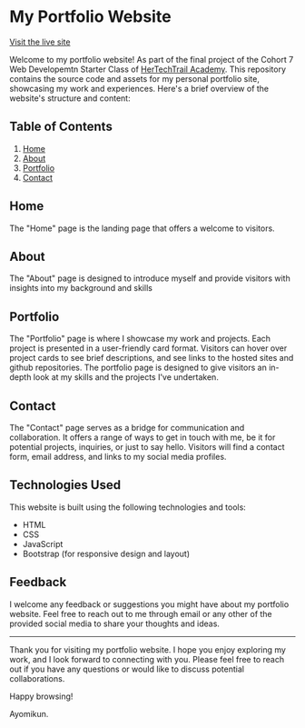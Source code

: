 # My Portfolio Website

[Visit the live site](https://ayomikun-ade.github.io/HTTA-C7-Project)

Welcome to my portfolio website!
As part of the final project of the Cohort 7 Web Developemtn Starter Class of [HerTechTrail Academy](https://www.hertechtrail.org).
This repository contains the source code and assets for my personal portfolio site, showcasing my work and experiences. Here's a brief overview of the website's structure and content:

## Table of Contents

1. [Home](#home)
2. [About](#about)
3. [Portfolio](#portfolio)
4. [Contact](#contact)

## Home

The "Home" page is the landing page that offers a welcome to visitors.

## About

The "About" page is designed to introduce myself and provide visitors with insights into my background and skills

## Portfolio

The "Portfolio" page is where I showcase my work and projects. Each project is presented in a user-friendly card format. Visitors can hover over project cards to see brief descriptions, and see links to the hosted sites and github repositories. The portfolio page is designed to give visitors an in-depth look at my skills and the projects I've undertaken.

## Contact

The "Contact" page serves as a bridge for communication and collaboration. It offers a range of ways to get in touch with me, be it for potential projects, inquiries, or just to say hello. Visitors will find a contact form, email address, and links to my social media profiles.

## Technologies Used

This website is built using the following technologies and tools:

- HTML
- CSS
- JavaScript
- Bootstrap (for responsive design and layout)

## Feedback

I welcome any feedback or suggestions you might have about my portfolio website. Feel free to reach out to me through email or any other of the provided social media to share your thoughts and ideas.

---

Thank you for visiting my portfolio website. I hope you enjoy exploring my work, and I look forward to connecting with you. Please feel free to reach out if you have any questions or would like to discuss potential collaborations.

Happy browsing!

Ayomikun.
